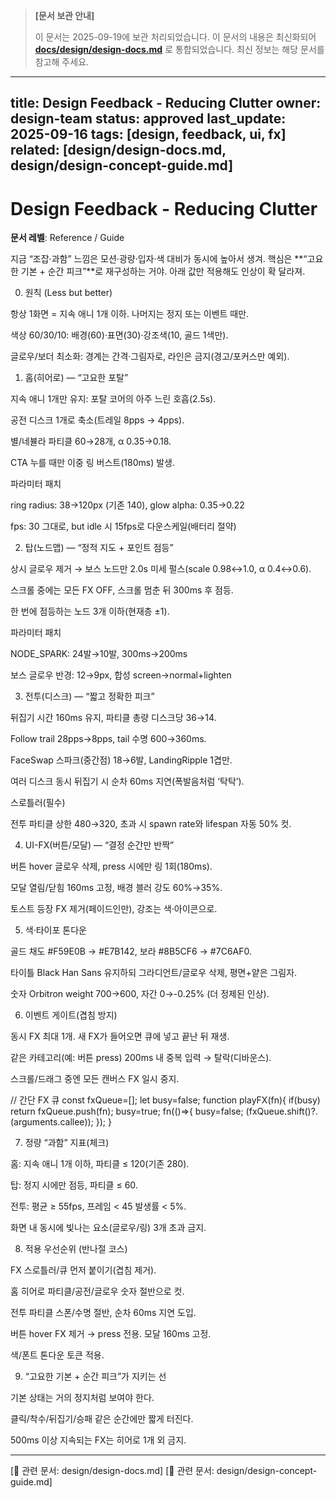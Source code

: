 > **[문서 보관 안내]**
>
> 이 문서는 2025-09-19에 보관 처리되었습니다.
> 이 문서의 내용은 최신화되어 **[docs/design/design-docs.md](../design-docs.md)** 로 통합되었습니다.
> 최신 정보는 해당 문서를 참고해 주세요.

---
title: Design Feedback - Reducing Clutter
owner: design-team
status: approved
last_update: 2025-09-16
tags: [design, feedback, ui, fx]
related: [design/design-docs.md, design/design-concept-guide.md]
---

# Design Feedback - Reducing Clutter

**문서 레벨**: Reference / Guide

지금 “조잡·과함” 느낌은 모션·광량·입자·색 대비가 동시에 높아서 생겨.
핵심은 **“고요한 기본 + 순간 피크”**로 재구성하는 거야. 아래 값만 적용해도 인상이 확 달라져.

0) 원칙 (Less but better)

항상 1화면 = 지속 애니 1개 이하. 나머지는 정지 또는 이벤트 때만.

색상 60/30/10: 배경(60)·표면(30)·강조색(10, 골드 1색만).

글로우/보더 최소화: 경계는 간격·그림자로, 라인은 금지(경고/포커스만 예외).

1) 홈(히어로) — “고요한 포탈”

지속 애니 1개만 유지: 포탈 코어의 아주 느린 호흡(2.5s).

공전 디스크 1개로 축소(트레일 8pps → 4pps).

별/네뷸라 파티클 60→28개, α 0.35→0.18.

CTA 누를 때만 이중 링 버스트(180ms) 발생.

파라미터 패치

ring radius: 38→120px (기존 140), glow alpha: 0.35→0.22

fps: 30 그대로, but idle 시 15fps로 다운스케일(배터리 절약)

2) 탑(노드맵) — “정적 지도 + 포인트 점등”

상시 글로우 제거 → 보스 노드만 2.0s 미세 펄스(scale 0.98↔1.0, α 0.4↔0.6).

스크롤 중에는 모든 FX OFF, 스크롤 멈춘 뒤 300ms 후 점등.

한 번에 점등하는 노드 3개 이하(현재층 ±1).

파라미터 패치

NODE_SPARK: 24발→10발, 300ms→200ms

보스 글로우 반경: 12→9px, 합성 screen→normal+lighten

3) 전투(디스크) — “짧고 정확한 피크”

뒤집기 시간 160ms 유지, 파티클 총량 디스크당 36→14.

Follow trail 28pps→8pps, tail 수명 600→360ms.

FaceSwap 스파크(중간점) 18→6발, LandingRipple 1겹만.

여러 디스크 동시 뒤집기 시 순차 60ms 지연(폭발음처럼 ‘탁탁’).

스로틀러(필수)

전투 파티클 상한 480→320, 초과 시 spawn rate와 lifespan 자동 50% 컷.

4) UI-FX(버튼/모달) — “결정 순간만 반짝”

버튼 hover 글로우 삭제, press 시에만 링 1회(180ms).

모달 열림/닫힘 160ms 고정, 배경 블러 강도 60%→35%.

토스트 등장 FX 제거(페이드인만), 강조는 색·아이콘으로.

5) 색·타이포 톤다운

골드 채도 #F59E0B → #E7B142, 보라 #8B5CF6 → #7C6AF0.

타이틀 Black Han Sans 유지하되 그라디언트/글로우 삭제, 평면+얕은 그림자.

숫자 Orbitron weight 700→600, 자간 0→-0.25% (더 정제된 인상).

6) 이벤트 게이트(겹침 방지)

동시 FX 최대 1개. 새 FX가 들어오면 큐에 넣고 끝난 뒤 재생.

같은 카테고리(예: 버튼 press) 200ms 내 중복 입력 → 탈락(디바운스).

스크롤/드래그 중엔 모든 캔버스 FX 일시 중지.

// 간단 FX 큐
const fxQueue=[]; let busy=false;
function playFX(fn){ if(busy) return fxQueue.push(fn); busy=true; fn(()=>{ busy=false; (fxQueue.shift()?.(arguments.callee)); }); }

7) 정량 “과함” 지표(체크)

홈: 지속 애니 1개 이하, 파티클 ≤ 120(기존 280).

탑: 정지 시에만 점등, 파티클 ≤ 60.

전투: 평균 ≥ 55fps, 프레임 < 45 발생률 < 5%.

화면 내 동시에 빛나는 요소(글로우/링) 3개 초과 금지.

8) 적용 우선순위 (반나절 코스)

FX 스로틀러/큐 먼저 붙이기(겹침 제거).

홈 히어로 파티클/공전/글로우 숫자 절반으로 컷.

전투 파티클 스폰/수명 절반, 순차 60ms 지연 도입.

버튼 hover FX 제거 → press 전용. 모달 160ms 고정.

색/폰트 톤다운 토큰 적용.

9) “고요한 기본 + 순간 피크”가 지키는 선

기본 상태는 거의 정지처럼 보여야 한다.

클릭/착수/뒤집기/승패 같은 순간에만 짧게 터진다.

500ms 이상 지속되는 FX는 히어로 1개 외 금지.

---
[📎 관련 문서: design/design-docs.md]
[📎 관련 문서: design/design-concept-guide.md]